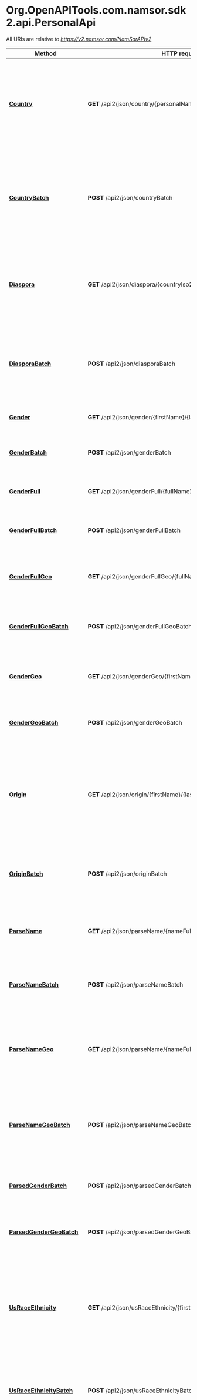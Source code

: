# Org.OpenAPITools.com.namsor.sdk2.api.PersonalApi

All URIs are relative to *https://v2.namsor.com/NamSorAPIv2*

Method | HTTP request | Description
------------- | ------------- | -------------
[**Country**](PersonalApi.md#country) | **GET** /api2/json/country/{personalNameFull} | [USES 10 UNITS PER NAME] Infer the likely country of residence of a personal full name, or one surname. Assumes names as they are in the country of residence OR the country of origin.
[**CountryBatch**](PersonalApi.md#countrybatch) | **POST** /api2/json/countryBatch | [USES 10 UNITS PER NAME] Infer the likely country of residence of up to 100 personal full names, or surnames. Assumes names as they are in the country of residence OR the country of origin.
[**Diaspora**](PersonalApi.md#diaspora) | **GET** /api2/json/diaspora/{countryIso2}/{firstName}/{lastName} | [USES 20 UNITS PER NAME] Infer the likely ethnicity/diaspora of a personal name, given a country of residence ISO2 code (ex. US, CA, AU, NZ etc.)
[**DiasporaBatch**](PersonalApi.md#diasporabatch) | **POST** /api2/json/diasporaBatch | [USES 20 UNITS PER NAME] Infer the likely ethnicity/diaspora of up to 100 personal names, given a country of residence ISO2 code (ex. US, CA, AU, NZ etc.)
[**Gender**](PersonalApi.md#gender) | **GET** /api2/json/gender/{firstName}/{lastName} | Infer the likely gender of a name.
[**GenderBatch**](PersonalApi.md#genderbatch) | **POST** /api2/json/genderBatch | Infer the likely gender of up to 100 names, detecting automatically the cultural context.
[**GenderFull**](PersonalApi.md#genderfull) | **GET** /api2/json/genderFull/{fullName} | Infer the likely gender of a full name, ex. John H. Smith
[**GenderFullBatch**](PersonalApi.md#genderfullbatch) | **POST** /api2/json/genderFullBatch | Infer the likely gender of up to 100 full names, detecting automatically the cultural context.
[**GenderFullGeo**](PersonalApi.md#genderfullgeo) | **GET** /api2/json/genderFullGeo/{fullName}/{countryIso2} | Infer the likely gender of a full name, given a local context (ISO2 country code).
[**GenderFullGeoBatch**](PersonalApi.md#genderfullgeobatch) | **POST** /api2/json/genderFullGeoBatch | Infer the likely gender of up to 100 full names, with a given cultural context (country ISO2 code).
[**GenderGeo**](PersonalApi.md#gendergeo) | **GET** /api2/json/genderGeo/{firstName}/{lastName}/{countryIso2} | Infer the likely gender of a name, given a local context (ISO2 country code).
[**GenderGeoBatch**](PersonalApi.md#gendergeobatch) | **POST** /api2/json/genderGeoBatch | Infer the likely gender of up to 100 names, each given a local context (ISO2 country code).
[**Origin**](PersonalApi.md#origin) | **GET** /api2/json/origin/{firstName}/{lastName} | [USES 10 UNITS PER NAME] Infer the likely country of origin of a personal name. Assumes names as they are in the country of origin. For US, CA, AU, NZ and other melting-pots : use &#39;diaspora&#39; instead.
[**OriginBatch**](PersonalApi.md#originbatch) | **POST** /api2/json/originBatch | [USES 10 UNITS PER NAME] Infer the likely country of origin of up to 100 names, detecting automatically the cultural context.
[**ParseName**](PersonalApi.md#parsename) | **GET** /api2/json/parseName/{nameFull} | Infer the likely first/last name structure of a name, ex. John Smith or SMITH, John or SMITH; John. 
[**ParseNameBatch**](PersonalApi.md#parsenamebatch) | **POST** /api2/json/parseNameBatch | Infer the likely first/last name structure of a name, ex. John Smith or SMITH, John or SMITH; John.
[**ParseNameGeo**](PersonalApi.md#parsenamegeo) | **GET** /api2/json/parseName/{nameFull}/{countryIso2} | Infer the likely first/last name structure of a name, ex. John Smith or SMITH, John or SMITH; John. For better accuracy, provide a geographic context.
[**ParseNameGeoBatch**](PersonalApi.md#parsenamegeobatch) | **POST** /api2/json/parseNameGeoBatch | Infer the likely first/last name structure of a name, ex. John Smith or SMITH, John or SMITH; John. Giving a local context improves precision. 
[**ParsedGenderBatch**](PersonalApi.md#parsedgenderbatch) | **POST** /api2/json/parsedGenderBatch | Infer the likely gender of up to 100 fully parsed names, detecting automatically the cultural context.
[**ParsedGenderGeoBatch**](PersonalApi.md#parsedgendergeobatch) | **POST** /api2/json/parsedGenderGeoBatch | Infer the likely gender of up to 100 fully parsed names, detecting automatically the cultural context.
[**UsRaceEthnicity**](PersonalApi.md#usraceethnicity) | **GET** /api2/json/usRaceEthnicity/{firstName}/{lastName} | [USES 10 UNITS PER NAME] Infer a US resident&#39;s likely race/ethnicity according to US Census taxonomy W_NL (white, non latino), HL (hispano latino),  A (asian, non latino), B_NL (black, non latino).
[**UsRaceEthnicityBatch**](PersonalApi.md#usraceethnicitybatch) | **POST** /api2/json/usRaceEthnicityBatch | [USES 10 UNITS PER NAME] Infer up-to 100 US resident&#39;s likely race/ethnicity according to US Census taxonomy.
[**UsRaceEthnicityZIP5**](PersonalApi.md#usraceethnicityzip5) | **GET** /api2/json/usRaceEthnicityZIP5/{firstName}/{lastName}/{zip5Code} | [USES 10 UNITS PER NAME] Infer a US resident&#39;s likely race/ethnicity according to US Census taxonomy, using (optional) ZIP5 code info. Output is W_NL (white, non latino), HL (hispano latino),  A (asian, non latino), B_NL (black, non latino).
[**UsZipRaceEthnicityBatch**](PersonalApi.md#uszipraceethnicitybatch) | **POST** /api2/json/usZipRaceEthnicityBatch | [USES 10 UNITS PER NAME] Infer up-to 100 US resident&#39;s likely race/ethnicity according to US Census taxonomy, with (optional) ZIP code.


<a name="country"></a>
# **Country**
> PersonalNameGeoOut Country (string personalNameFull)

[USES 10 UNITS PER NAME] Infer the likely country of residence of a personal full name, or one surname. Assumes names as they are in the country of residence OR the country of origin.

### Example
```csharp
using System;
using System.Diagnostics;
using Org.OpenAPITools.com.namsor.sdk2.api;
using Org.OpenAPITools.Client;
using Org.OpenAPITools.com.namsor.sdk2.model;

namespace Example
{
    public class CountryExample
    {
        public void main()
        {
            // Configure API key authorization: api_key
            Configuration.Default.AddApiKey("X-API-KEY", "YOUR_API_KEY");
            // Uncomment below to setup prefix (e.g. Bearer) for API key, if needed
            // Configuration.Default.AddApiKeyPrefix("X-API-KEY", "Bearer");

            var apiInstance = new PersonalApi();
            var personalNameFull = personalNameFull_example;  // string | 

            try
            {
                // [USES 10 UNITS PER NAME] Infer the likely country of residence of a personal full name, or one surname. Assumes names as they are in the country of residence OR the country of origin.
                PersonalNameGeoOut result = apiInstance.Country(personalNameFull);
                Debug.WriteLine(result);
            }
            catch (Exception e)
            {
                Debug.Print("Exception when calling PersonalApi.Country: " + e.Message );
            }
        }
    }
}
```

### Parameters

Name | Type | Description  | Notes
------------- | ------------- | ------------- | -------------
 **personalNameFull** | **string**|  | 

### Return type

[**PersonalNameGeoOut**](PersonalNameGeoOut.md)

### Authorization

[api_key](../README.md#api_key)

### HTTP request headers

 - **Content-Type**: Not defined
 - **Accept**: application/json

[[Back to top]](#) [[Back to API list]](../README.md#documentation-for-api-endpoints) [[Back to Model list]](../README.md#documentation-for-models) [[Back to README]](../README.md)

<a name="countrybatch"></a>
# **CountryBatch**
> BatchPersonalNameGeoOut CountryBatch (BatchPersonalNameIn batchPersonalNameIn = null)

[USES 10 UNITS PER NAME] Infer the likely country of residence of up to 100 personal full names, or surnames. Assumes names as they are in the country of residence OR the country of origin.

### Example
```csharp
using System;
using System.Diagnostics;
using Org.OpenAPITools.com.namsor.sdk2.api;
using Org.OpenAPITools.Client;
using Org.OpenAPITools.com.namsor.sdk2.model;

namespace Example
{
    public class CountryBatchExample
    {
        public void main()
        {
            // Configure API key authorization: api_key
            Configuration.Default.AddApiKey("X-API-KEY", "YOUR_API_KEY");
            // Uncomment below to setup prefix (e.g. Bearer) for API key, if needed
            // Configuration.Default.AddApiKeyPrefix("X-API-KEY", "Bearer");

            var apiInstance = new PersonalApi();
            var batchPersonalNameIn = new BatchPersonalNameIn(); // BatchPersonalNameIn | A list of personal names (optional) 

            try
            {
                // [USES 10 UNITS PER NAME] Infer the likely country of residence of up to 100 personal full names, or surnames. Assumes names as they are in the country of residence OR the country of origin.
                BatchPersonalNameGeoOut result = apiInstance.CountryBatch(batchPersonalNameIn);
                Debug.WriteLine(result);
            }
            catch (Exception e)
            {
                Debug.Print("Exception when calling PersonalApi.CountryBatch: " + e.Message );
            }
        }
    }
}
```

### Parameters

Name | Type | Description  | Notes
------------- | ------------- | ------------- | -------------
 **batchPersonalNameIn** | [**BatchPersonalNameIn**](BatchPersonalNameIn.md)| A list of personal names | [optional] 

### Return type

[**BatchPersonalNameGeoOut**](BatchPersonalNameGeoOut.md)

### Authorization

[api_key](../README.md#api_key)

### HTTP request headers

 - **Content-Type**: application/json
 - **Accept**: application/json

[[Back to top]](#) [[Back to API list]](../README.md#documentation-for-api-endpoints) [[Back to Model list]](../README.md#documentation-for-models) [[Back to README]](../README.md)

<a name="diaspora"></a>
# **Diaspora**
> FirstLastNameDiasporaedOut Diaspora (string countryIso2, string firstName, string lastName)

[USES 20 UNITS PER NAME] Infer the likely ethnicity/diaspora of a personal name, given a country of residence ISO2 code (ex. US, CA, AU, NZ etc.)

### Example
```csharp
using System;
using System.Diagnostics;
using Org.OpenAPITools.com.namsor.sdk2.api;
using Org.OpenAPITools.Client;
using Org.OpenAPITools.com.namsor.sdk2.model;

namespace Example
{
    public class DiasporaExample
    {
        public void main()
        {
            // Configure API key authorization: api_key
            Configuration.Default.AddApiKey("X-API-KEY", "YOUR_API_KEY");
            // Uncomment below to setup prefix (e.g. Bearer) for API key, if needed
            // Configuration.Default.AddApiKeyPrefix("X-API-KEY", "Bearer");

            var apiInstance = new PersonalApi();
            var countryIso2 = countryIso2_example;  // string | 
            var firstName = firstName_example;  // string | 
            var lastName = lastName_example;  // string | 

            try
            {
                // [USES 20 UNITS PER NAME] Infer the likely ethnicity/diaspora of a personal name, given a country of residence ISO2 code (ex. US, CA, AU, NZ etc.)
                FirstLastNameDiasporaedOut result = apiInstance.Diaspora(countryIso2, firstName, lastName);
                Debug.WriteLine(result);
            }
            catch (Exception e)
            {
                Debug.Print("Exception when calling PersonalApi.Diaspora: " + e.Message );
            }
        }
    }
}
```

### Parameters

Name | Type | Description  | Notes
------------- | ------------- | ------------- | -------------
 **countryIso2** | **string**|  | 
 **firstName** | **string**|  | 
 **lastName** | **string**|  | 

### Return type

[**FirstLastNameDiasporaedOut**](FirstLastNameDiasporaedOut.md)

### Authorization

[api_key](../README.md#api_key)

### HTTP request headers

 - **Content-Type**: Not defined
 - **Accept**: application/json

[[Back to top]](#) [[Back to API list]](../README.md#documentation-for-api-endpoints) [[Back to Model list]](../README.md#documentation-for-models) [[Back to README]](../README.md)

<a name="diasporabatch"></a>
# **DiasporaBatch**
> BatchFirstLastNameDiasporaedOut DiasporaBatch (BatchFirstLastNameGeoIn batchFirstLastNameGeoIn = null)

[USES 20 UNITS PER NAME] Infer the likely ethnicity/diaspora of up to 100 personal names, given a country of residence ISO2 code (ex. US, CA, AU, NZ etc.)

### Example
```csharp
using System;
using System.Diagnostics;
using Org.OpenAPITools.com.namsor.sdk2.api;
using Org.OpenAPITools.Client;
using Org.OpenAPITools.com.namsor.sdk2.model;

namespace Example
{
    public class DiasporaBatchExample
    {
        public void main()
        {
            // Configure API key authorization: api_key
            Configuration.Default.AddApiKey("X-API-KEY", "YOUR_API_KEY");
            // Uncomment below to setup prefix (e.g. Bearer) for API key, if needed
            // Configuration.Default.AddApiKeyPrefix("X-API-KEY", "Bearer");

            var apiInstance = new PersonalApi();
            var batchFirstLastNameGeoIn = new BatchFirstLastNameGeoIn(); // BatchFirstLastNameGeoIn | A list of personal names (optional) 

            try
            {
                // [USES 20 UNITS PER NAME] Infer the likely ethnicity/diaspora of up to 100 personal names, given a country of residence ISO2 code (ex. US, CA, AU, NZ etc.)
                BatchFirstLastNameDiasporaedOut result = apiInstance.DiasporaBatch(batchFirstLastNameGeoIn);
                Debug.WriteLine(result);
            }
            catch (Exception e)
            {
                Debug.Print("Exception when calling PersonalApi.DiasporaBatch: " + e.Message );
            }
        }
    }
}
```

### Parameters

Name | Type | Description  | Notes
------------- | ------------- | ------------- | -------------
 **batchFirstLastNameGeoIn** | [**BatchFirstLastNameGeoIn**](BatchFirstLastNameGeoIn.md)| A list of personal names | [optional] 

### Return type

[**BatchFirstLastNameDiasporaedOut**](BatchFirstLastNameDiasporaedOut.md)

### Authorization

[api_key](../README.md#api_key)

### HTTP request headers

 - **Content-Type**: application/json
 - **Accept**: application/json

[[Back to top]](#) [[Back to API list]](../README.md#documentation-for-api-endpoints) [[Back to Model list]](../README.md#documentation-for-models) [[Back to README]](../README.md)

<a name="gender"></a>
# **Gender**
> FirstLastNameGenderedOut Gender (string firstName, string lastName)

Infer the likely gender of a name.

### Example
```csharp
using System;
using System.Diagnostics;
using Org.OpenAPITools.com.namsor.sdk2.api;
using Org.OpenAPITools.Client;
using Org.OpenAPITools.com.namsor.sdk2.model;

namespace Example
{
    public class GenderExample
    {
        public void main()
        {
            // Configure API key authorization: api_key
            Configuration.Default.AddApiKey("X-API-KEY", "YOUR_API_KEY");
            // Uncomment below to setup prefix (e.g. Bearer) for API key, if needed
            // Configuration.Default.AddApiKeyPrefix("X-API-KEY", "Bearer");

            var apiInstance = new PersonalApi();
            var firstName = firstName_example;  // string | 
            var lastName = lastName_example;  // string | 

            try
            {
                // Infer the likely gender of a name.
                FirstLastNameGenderedOut result = apiInstance.Gender(firstName, lastName);
                Debug.WriteLine(result);
            }
            catch (Exception e)
            {
                Debug.Print("Exception when calling PersonalApi.Gender: " + e.Message );
            }
        }
    }
}
```

### Parameters

Name | Type | Description  | Notes
------------- | ------------- | ------------- | -------------
 **firstName** | **string**|  | 
 **lastName** | **string**|  | 

### Return type

[**FirstLastNameGenderedOut**](FirstLastNameGenderedOut.md)

### Authorization

[api_key](../README.md#api_key)

### HTTP request headers

 - **Content-Type**: Not defined
 - **Accept**: application/json

[[Back to top]](#) [[Back to API list]](../README.md#documentation-for-api-endpoints) [[Back to Model list]](../README.md#documentation-for-models) [[Back to README]](../README.md)

<a name="genderbatch"></a>
# **GenderBatch**
> BatchFirstLastNameGenderedOut GenderBatch (BatchFirstLastNameIn batchFirstLastNameIn = null)

Infer the likely gender of up to 100 names, detecting automatically the cultural context.

### Example
```csharp
using System;
using System.Diagnostics;
using Org.OpenAPITools.com.namsor.sdk2.api;
using Org.OpenAPITools.Client;
using Org.OpenAPITools.com.namsor.sdk2.model;

namespace Example
{
    public class GenderBatchExample
    {
        public void main()
        {
            // Configure API key authorization: api_key
            Configuration.Default.AddApiKey("X-API-KEY", "YOUR_API_KEY");
            // Uncomment below to setup prefix (e.g. Bearer) for API key, if needed
            // Configuration.Default.AddApiKeyPrefix("X-API-KEY", "Bearer");

            var apiInstance = new PersonalApi();
            var batchFirstLastNameIn = new BatchFirstLastNameIn(); // BatchFirstLastNameIn | A list of personal names (optional) 

            try
            {
                // Infer the likely gender of up to 100 names, detecting automatically the cultural context.
                BatchFirstLastNameGenderedOut result = apiInstance.GenderBatch(batchFirstLastNameIn);
                Debug.WriteLine(result);
            }
            catch (Exception e)
            {
                Debug.Print("Exception when calling PersonalApi.GenderBatch: " + e.Message );
            }
        }
    }
}
```

### Parameters

Name | Type | Description  | Notes
------------- | ------------- | ------------- | -------------
 **batchFirstLastNameIn** | [**BatchFirstLastNameIn**](BatchFirstLastNameIn.md)| A list of personal names | [optional] 

### Return type

[**BatchFirstLastNameGenderedOut**](BatchFirstLastNameGenderedOut.md)

### Authorization

[api_key](../README.md#api_key)

### HTTP request headers

 - **Content-Type**: application/json
 - **Accept**: application/json

[[Back to top]](#) [[Back to API list]](../README.md#documentation-for-api-endpoints) [[Back to Model list]](../README.md#documentation-for-models) [[Back to README]](../README.md)

<a name="genderfull"></a>
# **GenderFull**
> PersonalNameGenderedOut GenderFull (string fullName)

Infer the likely gender of a full name, ex. John H. Smith

### Example
```csharp
using System;
using System.Diagnostics;
using Org.OpenAPITools.com.namsor.sdk2.api;
using Org.OpenAPITools.Client;
using Org.OpenAPITools.com.namsor.sdk2.model;

namespace Example
{
    public class GenderFullExample
    {
        public void main()
        {
            // Configure API key authorization: api_key
            Configuration.Default.AddApiKey("X-API-KEY", "YOUR_API_KEY");
            // Uncomment below to setup prefix (e.g. Bearer) for API key, if needed
            // Configuration.Default.AddApiKeyPrefix("X-API-KEY", "Bearer");

            var apiInstance = new PersonalApi();
            var fullName = fullName_example;  // string | 

            try
            {
                // Infer the likely gender of a full name, ex. John H. Smith
                PersonalNameGenderedOut result = apiInstance.GenderFull(fullName);
                Debug.WriteLine(result);
            }
            catch (Exception e)
            {
                Debug.Print("Exception when calling PersonalApi.GenderFull: " + e.Message );
            }
        }
    }
}
```

### Parameters

Name | Type | Description  | Notes
------------- | ------------- | ------------- | -------------
 **fullName** | **string**|  | 

### Return type

[**PersonalNameGenderedOut**](PersonalNameGenderedOut.md)

### Authorization

[api_key](../README.md#api_key)

### HTTP request headers

 - **Content-Type**: Not defined
 - **Accept**: application/json

[[Back to top]](#) [[Back to API list]](../README.md#documentation-for-api-endpoints) [[Back to Model list]](../README.md#documentation-for-models) [[Back to README]](../README.md)

<a name="genderfullbatch"></a>
# **GenderFullBatch**
> BatchPersonalNameGenderedOut GenderFullBatch (BatchPersonalNameIn batchPersonalNameIn = null)

Infer the likely gender of up to 100 full names, detecting automatically the cultural context.

### Example
```csharp
using System;
using System.Diagnostics;
using Org.OpenAPITools.com.namsor.sdk2.api;
using Org.OpenAPITools.Client;
using Org.OpenAPITools.com.namsor.sdk2.model;

namespace Example
{
    public class GenderFullBatchExample
    {
        public void main()
        {
            // Configure API key authorization: api_key
            Configuration.Default.AddApiKey("X-API-KEY", "YOUR_API_KEY");
            // Uncomment below to setup prefix (e.g. Bearer) for API key, if needed
            // Configuration.Default.AddApiKeyPrefix("X-API-KEY", "Bearer");

            var apiInstance = new PersonalApi();
            var batchPersonalNameIn = new BatchPersonalNameIn(); // BatchPersonalNameIn | A list of personal names (optional) 

            try
            {
                // Infer the likely gender of up to 100 full names, detecting automatically the cultural context.
                BatchPersonalNameGenderedOut result = apiInstance.GenderFullBatch(batchPersonalNameIn);
                Debug.WriteLine(result);
            }
            catch (Exception e)
            {
                Debug.Print("Exception when calling PersonalApi.GenderFullBatch: " + e.Message );
            }
        }
    }
}
```

### Parameters

Name | Type | Description  | Notes
------------- | ------------- | ------------- | -------------
 **batchPersonalNameIn** | [**BatchPersonalNameIn**](BatchPersonalNameIn.md)| A list of personal names | [optional] 

### Return type

[**BatchPersonalNameGenderedOut**](BatchPersonalNameGenderedOut.md)

### Authorization

[api_key](../README.md#api_key)

### HTTP request headers

 - **Content-Type**: application/json
 - **Accept**: application/json

[[Back to top]](#) [[Back to API list]](../README.md#documentation-for-api-endpoints) [[Back to Model list]](../README.md#documentation-for-models) [[Back to README]](../README.md)

<a name="genderfullgeo"></a>
# **GenderFullGeo**
> PersonalNameGenderedOut GenderFullGeo (string fullName, string countryIso2)

Infer the likely gender of a full name, given a local context (ISO2 country code).

### Example
```csharp
using System;
using System.Diagnostics;
using Org.OpenAPITools.com.namsor.sdk2.api;
using Org.OpenAPITools.Client;
using Org.OpenAPITools.com.namsor.sdk2.model;

namespace Example
{
    public class GenderFullGeoExample
    {
        public void main()
        {
            // Configure API key authorization: api_key
            Configuration.Default.AddApiKey("X-API-KEY", "YOUR_API_KEY");
            // Uncomment below to setup prefix (e.g. Bearer) for API key, if needed
            // Configuration.Default.AddApiKeyPrefix("X-API-KEY", "Bearer");

            var apiInstance = new PersonalApi();
            var fullName = fullName_example;  // string | 
            var countryIso2 = countryIso2_example;  // string | 

            try
            {
                // Infer the likely gender of a full name, given a local context (ISO2 country code).
                PersonalNameGenderedOut result = apiInstance.GenderFullGeo(fullName, countryIso2);
                Debug.WriteLine(result);
            }
            catch (Exception e)
            {
                Debug.Print("Exception when calling PersonalApi.GenderFullGeo: " + e.Message );
            }
        }
    }
}
```

### Parameters

Name | Type | Description  | Notes
------------- | ------------- | ------------- | -------------
 **fullName** | **string**|  | 
 **countryIso2** | **string**|  | 

### Return type

[**PersonalNameGenderedOut**](PersonalNameGenderedOut.md)

### Authorization

[api_key](../README.md#api_key)

### HTTP request headers

 - **Content-Type**: Not defined
 - **Accept**: application/json

[[Back to top]](#) [[Back to API list]](../README.md#documentation-for-api-endpoints) [[Back to Model list]](../README.md#documentation-for-models) [[Back to README]](../README.md)

<a name="genderfullgeobatch"></a>
# **GenderFullGeoBatch**
> BatchPersonalNameGenderedOut GenderFullGeoBatch (BatchPersonalNameGeoIn batchPersonalNameGeoIn = null)

Infer the likely gender of up to 100 full names, with a given cultural context (country ISO2 code).

### Example
```csharp
using System;
using System.Diagnostics;
using Org.OpenAPITools.com.namsor.sdk2.api;
using Org.OpenAPITools.Client;
using Org.OpenAPITools.com.namsor.sdk2.model;

namespace Example
{
    public class GenderFullGeoBatchExample
    {
        public void main()
        {
            // Configure API key authorization: api_key
            Configuration.Default.AddApiKey("X-API-KEY", "YOUR_API_KEY");
            // Uncomment below to setup prefix (e.g. Bearer) for API key, if needed
            // Configuration.Default.AddApiKeyPrefix("X-API-KEY", "Bearer");

            var apiInstance = new PersonalApi();
            var batchPersonalNameGeoIn = new BatchPersonalNameGeoIn(); // BatchPersonalNameGeoIn | A list of personal names, with a country ISO2 code (optional) 

            try
            {
                // Infer the likely gender of up to 100 full names, with a given cultural context (country ISO2 code).
                BatchPersonalNameGenderedOut result = apiInstance.GenderFullGeoBatch(batchPersonalNameGeoIn);
                Debug.WriteLine(result);
            }
            catch (Exception e)
            {
                Debug.Print("Exception when calling PersonalApi.GenderFullGeoBatch: " + e.Message );
            }
        }
    }
}
```

### Parameters

Name | Type | Description  | Notes
------------- | ------------- | ------------- | -------------
 **batchPersonalNameGeoIn** | [**BatchPersonalNameGeoIn**](BatchPersonalNameGeoIn.md)| A list of personal names, with a country ISO2 code | [optional] 

### Return type

[**BatchPersonalNameGenderedOut**](BatchPersonalNameGenderedOut.md)

### Authorization

[api_key](../README.md#api_key)

### HTTP request headers

 - **Content-Type**: application/json
 - **Accept**: application/json

[[Back to top]](#) [[Back to API list]](../README.md#documentation-for-api-endpoints) [[Back to Model list]](../README.md#documentation-for-models) [[Back to README]](../README.md)

<a name="gendergeo"></a>
# **GenderGeo**
> FirstLastNameGenderedOut GenderGeo (string firstName, string lastName, string countryIso2)

Infer the likely gender of a name, given a local context (ISO2 country code).

### Example
```csharp
using System;
using System.Diagnostics;
using Org.OpenAPITools.com.namsor.sdk2.api;
using Org.OpenAPITools.Client;
using Org.OpenAPITools.com.namsor.sdk2.model;

namespace Example
{
    public class GenderGeoExample
    {
        public void main()
        {
            // Configure API key authorization: api_key
            Configuration.Default.AddApiKey("X-API-KEY", "YOUR_API_KEY");
            // Uncomment below to setup prefix (e.g. Bearer) for API key, if needed
            // Configuration.Default.AddApiKeyPrefix("X-API-KEY", "Bearer");

            var apiInstance = new PersonalApi();
            var firstName = firstName_example;  // string | 
            var lastName = lastName_example;  // string | 
            var countryIso2 = countryIso2_example;  // string | 

            try
            {
                // Infer the likely gender of a name, given a local context (ISO2 country code).
                FirstLastNameGenderedOut result = apiInstance.GenderGeo(firstName, lastName, countryIso2);
                Debug.WriteLine(result);
            }
            catch (Exception e)
            {
                Debug.Print("Exception when calling PersonalApi.GenderGeo: " + e.Message );
            }
        }
    }
}
```

### Parameters

Name | Type | Description  | Notes
------------- | ------------- | ------------- | -------------
 **firstName** | **string**|  | 
 **lastName** | **string**|  | 
 **countryIso2** | **string**|  | 

### Return type

[**FirstLastNameGenderedOut**](FirstLastNameGenderedOut.md)

### Authorization

[api_key](../README.md#api_key)

### HTTP request headers

 - **Content-Type**: Not defined
 - **Accept**: application/json

[[Back to top]](#) [[Back to API list]](../README.md#documentation-for-api-endpoints) [[Back to Model list]](../README.md#documentation-for-models) [[Back to README]](../README.md)

<a name="gendergeobatch"></a>
# **GenderGeoBatch**
> BatchFirstLastNameGenderedOut GenderGeoBatch (BatchFirstLastNameGeoIn batchFirstLastNameGeoIn = null)

Infer the likely gender of up to 100 names, each given a local context (ISO2 country code).

### Example
```csharp
using System;
using System.Diagnostics;
using Org.OpenAPITools.com.namsor.sdk2.api;
using Org.OpenAPITools.Client;
using Org.OpenAPITools.com.namsor.sdk2.model;

namespace Example
{
    public class GenderGeoBatchExample
    {
        public void main()
        {
            // Configure API key authorization: api_key
            Configuration.Default.AddApiKey("X-API-KEY", "YOUR_API_KEY");
            // Uncomment below to setup prefix (e.g. Bearer) for API key, if needed
            // Configuration.Default.AddApiKeyPrefix("X-API-KEY", "Bearer");

            var apiInstance = new PersonalApi();
            var batchFirstLastNameGeoIn = new BatchFirstLastNameGeoIn(); // BatchFirstLastNameGeoIn | A list of names, with country code. (optional) 

            try
            {
                // Infer the likely gender of up to 100 names, each given a local context (ISO2 country code).
                BatchFirstLastNameGenderedOut result = apiInstance.GenderGeoBatch(batchFirstLastNameGeoIn);
                Debug.WriteLine(result);
            }
            catch (Exception e)
            {
                Debug.Print("Exception when calling PersonalApi.GenderGeoBatch: " + e.Message );
            }
        }
    }
}
```

### Parameters

Name | Type | Description  | Notes
------------- | ------------- | ------------- | -------------
 **batchFirstLastNameGeoIn** | [**BatchFirstLastNameGeoIn**](BatchFirstLastNameGeoIn.md)| A list of names, with country code. | [optional] 

### Return type

[**BatchFirstLastNameGenderedOut**](BatchFirstLastNameGenderedOut.md)

### Authorization

[api_key](../README.md#api_key)

### HTTP request headers

 - **Content-Type**: application/json
 - **Accept**: application/json

[[Back to top]](#) [[Back to API list]](../README.md#documentation-for-api-endpoints) [[Back to Model list]](../README.md#documentation-for-models) [[Back to README]](../README.md)

<a name="origin"></a>
# **Origin**
> FirstLastNameOriginedOut Origin (string firstName, string lastName)

[USES 10 UNITS PER NAME] Infer the likely country of origin of a personal name. Assumes names as they are in the country of origin. For US, CA, AU, NZ and other melting-pots : use 'diaspora' instead.

### Example
```csharp
using System;
using System.Diagnostics;
using Org.OpenAPITools.com.namsor.sdk2.api;
using Org.OpenAPITools.Client;
using Org.OpenAPITools.com.namsor.sdk2.model;

namespace Example
{
    public class OriginExample
    {
        public void main()
        {
            // Configure API key authorization: api_key
            Configuration.Default.AddApiKey("X-API-KEY", "YOUR_API_KEY");
            // Uncomment below to setup prefix (e.g. Bearer) for API key, if needed
            // Configuration.Default.AddApiKeyPrefix("X-API-KEY", "Bearer");

            var apiInstance = new PersonalApi();
            var firstName = firstName_example;  // string | 
            var lastName = lastName_example;  // string | 

            try
            {
                // [USES 10 UNITS PER NAME] Infer the likely country of origin of a personal name. Assumes names as they are in the country of origin. For US, CA, AU, NZ and other melting-pots : use 'diaspora' instead.
                FirstLastNameOriginedOut result = apiInstance.Origin(firstName, lastName);
                Debug.WriteLine(result);
            }
            catch (Exception e)
            {
                Debug.Print("Exception when calling PersonalApi.Origin: " + e.Message );
            }
        }
    }
}
```

### Parameters

Name | Type | Description  | Notes
------------- | ------------- | ------------- | -------------
 **firstName** | **string**|  | 
 **lastName** | **string**|  | 

### Return type

[**FirstLastNameOriginedOut**](FirstLastNameOriginedOut.md)

### Authorization

[api_key](../README.md#api_key)

### HTTP request headers

 - **Content-Type**: Not defined
 - **Accept**: application/json

[[Back to top]](#) [[Back to API list]](../README.md#documentation-for-api-endpoints) [[Back to Model list]](../README.md#documentation-for-models) [[Back to README]](../README.md)

<a name="originbatch"></a>
# **OriginBatch**
> BatchFirstLastNameOriginedOut OriginBatch (BatchFirstLastNameIn batchFirstLastNameIn = null)

[USES 10 UNITS PER NAME] Infer the likely country of origin of up to 100 names, detecting automatically the cultural context.

### Example
```csharp
using System;
using System.Diagnostics;
using Org.OpenAPITools.com.namsor.sdk2.api;
using Org.OpenAPITools.Client;
using Org.OpenAPITools.com.namsor.sdk2.model;

namespace Example
{
    public class OriginBatchExample
    {
        public void main()
        {
            // Configure API key authorization: api_key
            Configuration.Default.AddApiKey("X-API-KEY", "YOUR_API_KEY");
            // Uncomment below to setup prefix (e.g. Bearer) for API key, if needed
            // Configuration.Default.AddApiKeyPrefix("X-API-KEY", "Bearer");

            var apiInstance = new PersonalApi();
            var batchFirstLastNameIn = new BatchFirstLastNameIn(); // BatchFirstLastNameIn | A list of personal names (optional) 

            try
            {
                // [USES 10 UNITS PER NAME] Infer the likely country of origin of up to 100 names, detecting automatically the cultural context.
                BatchFirstLastNameOriginedOut result = apiInstance.OriginBatch(batchFirstLastNameIn);
                Debug.WriteLine(result);
            }
            catch (Exception e)
            {
                Debug.Print("Exception when calling PersonalApi.OriginBatch: " + e.Message );
            }
        }
    }
}
```

### Parameters

Name | Type | Description  | Notes
------------- | ------------- | ------------- | -------------
 **batchFirstLastNameIn** | [**BatchFirstLastNameIn**](BatchFirstLastNameIn.md)| A list of personal names | [optional] 

### Return type

[**BatchFirstLastNameOriginedOut**](BatchFirstLastNameOriginedOut.md)

### Authorization

[api_key](../README.md#api_key)

### HTTP request headers

 - **Content-Type**: application/json
 - **Accept**: application/json

[[Back to top]](#) [[Back to API list]](../README.md#documentation-for-api-endpoints) [[Back to Model list]](../README.md#documentation-for-models) [[Back to README]](../README.md)

<a name="parsename"></a>
# **ParseName**
> PersonalNameParsedOut ParseName (string nameFull)

Infer the likely first/last name structure of a name, ex. John Smith or SMITH, John or SMITH; John. 

### Example
```csharp
using System;
using System.Diagnostics;
using Org.OpenAPITools.com.namsor.sdk2.api;
using Org.OpenAPITools.Client;
using Org.OpenAPITools.com.namsor.sdk2.model;

namespace Example
{
    public class ParseNameExample
    {
        public void main()
        {
            // Configure API key authorization: api_key
            Configuration.Default.AddApiKey("X-API-KEY", "YOUR_API_KEY");
            // Uncomment below to setup prefix (e.g. Bearer) for API key, if needed
            // Configuration.Default.AddApiKeyPrefix("X-API-KEY", "Bearer");

            var apiInstance = new PersonalApi();
            var nameFull = nameFull_example;  // string | 

            try
            {
                // Infer the likely first/last name structure of a name, ex. John Smith or SMITH, John or SMITH; John. 
                PersonalNameParsedOut result = apiInstance.ParseName(nameFull);
                Debug.WriteLine(result);
            }
            catch (Exception e)
            {
                Debug.Print("Exception when calling PersonalApi.ParseName: " + e.Message );
            }
        }
    }
}
```

### Parameters

Name | Type | Description  | Notes
------------- | ------------- | ------------- | -------------
 **nameFull** | **string**|  | 

### Return type

[**PersonalNameParsedOut**](PersonalNameParsedOut.md)

### Authorization

[api_key](../README.md#api_key)

### HTTP request headers

 - **Content-Type**: Not defined
 - **Accept**: application/json

[[Back to top]](#) [[Back to API list]](../README.md#documentation-for-api-endpoints) [[Back to Model list]](../README.md#documentation-for-models) [[Back to README]](../README.md)

<a name="parsenamebatch"></a>
# **ParseNameBatch**
> BatchPersonalNameParsedOut ParseNameBatch (BatchPersonalNameIn batchPersonalNameIn = null)

Infer the likely first/last name structure of a name, ex. John Smith or SMITH, John or SMITH; John.

### Example
```csharp
using System;
using System.Diagnostics;
using Org.OpenAPITools.com.namsor.sdk2.api;
using Org.OpenAPITools.Client;
using Org.OpenAPITools.com.namsor.sdk2.model;

namespace Example
{
    public class ParseNameBatchExample
    {
        public void main()
        {
            // Configure API key authorization: api_key
            Configuration.Default.AddApiKey("X-API-KEY", "YOUR_API_KEY");
            // Uncomment below to setup prefix (e.g. Bearer) for API key, if needed
            // Configuration.Default.AddApiKeyPrefix("X-API-KEY", "Bearer");

            var apiInstance = new PersonalApi();
            var batchPersonalNameIn = new BatchPersonalNameIn(); // BatchPersonalNameIn | A list of personal names (optional) 

            try
            {
                // Infer the likely first/last name structure of a name, ex. John Smith or SMITH, John or SMITH; John.
                BatchPersonalNameParsedOut result = apiInstance.ParseNameBatch(batchPersonalNameIn);
                Debug.WriteLine(result);
            }
            catch (Exception e)
            {
                Debug.Print("Exception when calling PersonalApi.ParseNameBatch: " + e.Message );
            }
        }
    }
}
```

### Parameters

Name | Type | Description  | Notes
------------- | ------------- | ------------- | -------------
 **batchPersonalNameIn** | [**BatchPersonalNameIn**](BatchPersonalNameIn.md)| A list of personal names | [optional] 

### Return type

[**BatchPersonalNameParsedOut**](BatchPersonalNameParsedOut.md)

### Authorization

[api_key](../README.md#api_key)

### HTTP request headers

 - **Content-Type**: application/json
 - **Accept**: application/json

[[Back to top]](#) [[Back to API list]](../README.md#documentation-for-api-endpoints) [[Back to Model list]](../README.md#documentation-for-models) [[Back to README]](../README.md)

<a name="parsenamegeo"></a>
# **ParseNameGeo**
> PersonalNameParsedOut ParseNameGeo (string nameFull, string countryIso2)

Infer the likely first/last name structure of a name, ex. John Smith or SMITH, John or SMITH; John. For better accuracy, provide a geographic context.

### Example
```csharp
using System;
using System.Diagnostics;
using Org.OpenAPITools.com.namsor.sdk2.api;
using Org.OpenAPITools.Client;
using Org.OpenAPITools.com.namsor.sdk2.model;

namespace Example
{
    public class ParseNameGeoExample
    {
        public void main()
        {
            // Configure API key authorization: api_key
            Configuration.Default.AddApiKey("X-API-KEY", "YOUR_API_KEY");
            // Uncomment below to setup prefix (e.g. Bearer) for API key, if needed
            // Configuration.Default.AddApiKeyPrefix("X-API-KEY", "Bearer");

            var apiInstance = new PersonalApi();
            var nameFull = nameFull_example;  // string | 
            var countryIso2 = countryIso2_example;  // string | 

            try
            {
                // Infer the likely first/last name structure of a name, ex. John Smith or SMITH, John or SMITH; John. For better accuracy, provide a geographic context.
                PersonalNameParsedOut result = apiInstance.ParseNameGeo(nameFull, countryIso2);
                Debug.WriteLine(result);
            }
            catch (Exception e)
            {
                Debug.Print("Exception when calling PersonalApi.ParseNameGeo: " + e.Message );
            }
        }
    }
}
```

### Parameters

Name | Type | Description  | Notes
------------- | ------------- | ------------- | -------------
 **nameFull** | **string**|  | 
 **countryIso2** | **string**|  | 

### Return type

[**PersonalNameParsedOut**](PersonalNameParsedOut.md)

### Authorization

[api_key](../README.md#api_key)

### HTTP request headers

 - **Content-Type**: Not defined
 - **Accept**: application/json

[[Back to top]](#) [[Back to API list]](../README.md#documentation-for-api-endpoints) [[Back to Model list]](../README.md#documentation-for-models) [[Back to README]](../README.md)

<a name="parsenamegeobatch"></a>
# **ParseNameGeoBatch**
> BatchPersonalNameParsedOut ParseNameGeoBatch (BatchPersonalNameGeoIn batchPersonalNameGeoIn = null)

Infer the likely first/last name structure of a name, ex. John Smith or SMITH, John or SMITH; John. Giving a local context improves precision. 

### Example
```csharp
using System;
using System.Diagnostics;
using Org.OpenAPITools.com.namsor.sdk2.api;
using Org.OpenAPITools.Client;
using Org.OpenAPITools.com.namsor.sdk2.model;

namespace Example
{
    public class ParseNameGeoBatchExample
    {
        public void main()
        {
            // Configure API key authorization: api_key
            Configuration.Default.AddApiKey("X-API-KEY", "YOUR_API_KEY");
            // Uncomment below to setup prefix (e.g. Bearer) for API key, if needed
            // Configuration.Default.AddApiKeyPrefix("X-API-KEY", "Bearer");

            var apiInstance = new PersonalApi();
            var batchPersonalNameGeoIn = new BatchPersonalNameGeoIn(); // BatchPersonalNameGeoIn | A list of personal names (optional) 

            try
            {
                // Infer the likely first/last name structure of a name, ex. John Smith or SMITH, John or SMITH; John. Giving a local context improves precision. 
                BatchPersonalNameParsedOut result = apiInstance.ParseNameGeoBatch(batchPersonalNameGeoIn);
                Debug.WriteLine(result);
            }
            catch (Exception e)
            {
                Debug.Print("Exception when calling PersonalApi.ParseNameGeoBatch: " + e.Message );
            }
        }
    }
}
```

### Parameters

Name | Type | Description  | Notes
------------- | ------------- | ------------- | -------------
 **batchPersonalNameGeoIn** | [**BatchPersonalNameGeoIn**](BatchPersonalNameGeoIn.md)| A list of personal names | [optional] 

### Return type

[**BatchPersonalNameParsedOut**](BatchPersonalNameParsedOut.md)

### Authorization

[api_key](../README.md#api_key)

### HTTP request headers

 - **Content-Type**: application/json
 - **Accept**: application/json

[[Back to top]](#) [[Back to API list]](../README.md#documentation-for-api-endpoints) [[Back to Model list]](../README.md#documentation-for-models) [[Back to README]](../README.md)

<a name="parsedgenderbatch"></a>
# **ParsedGenderBatch**
> BatchFirstLastNameGenderedOut ParsedGenderBatch (BatchParsedFullNameIn batchParsedFullNameIn = null)

Infer the likely gender of up to 100 fully parsed names, detecting automatically the cultural context.

### Example
```csharp
using System;
using System.Diagnostics;
using Org.OpenAPITools.com.namsor.sdk2.api;
using Org.OpenAPITools.Client;
using Org.OpenAPITools.com.namsor.sdk2.model;

namespace Example
{
    public class ParsedGenderBatchExample
    {
        public void main()
        {
            // Configure API key authorization: api_key
            Configuration.Default.AddApiKey("X-API-KEY", "YOUR_API_KEY");
            // Uncomment below to setup prefix (e.g. Bearer) for API key, if needed
            // Configuration.Default.AddApiKeyPrefix("X-API-KEY", "Bearer");

            var apiInstance = new PersonalApi();
            var batchParsedFullNameIn = new BatchParsedFullNameIn(); // BatchParsedFullNameIn | A list of personal names (optional) 

            try
            {
                // Infer the likely gender of up to 100 fully parsed names, detecting automatically the cultural context.
                BatchFirstLastNameGenderedOut result = apiInstance.ParsedGenderBatch(batchParsedFullNameIn);
                Debug.WriteLine(result);
            }
            catch (Exception e)
            {
                Debug.Print("Exception when calling PersonalApi.ParsedGenderBatch: " + e.Message );
            }
        }
    }
}
```

### Parameters

Name | Type | Description  | Notes
------------- | ------------- | ------------- | -------------
 **batchParsedFullNameIn** | [**BatchParsedFullNameIn**](BatchParsedFullNameIn.md)| A list of personal names | [optional] 

### Return type

[**BatchFirstLastNameGenderedOut**](BatchFirstLastNameGenderedOut.md)

### Authorization

[api_key](../README.md#api_key)

### HTTP request headers

 - **Content-Type**: application/json
 - **Accept**: application/json

[[Back to top]](#) [[Back to API list]](../README.md#documentation-for-api-endpoints) [[Back to Model list]](../README.md#documentation-for-models) [[Back to README]](../README.md)

<a name="parsedgendergeobatch"></a>
# **ParsedGenderGeoBatch**
> BatchFirstLastNameGenderedOut ParsedGenderGeoBatch (BatchParsedFullNameGeoIn batchParsedFullNameGeoIn = null)

Infer the likely gender of up to 100 fully parsed names, detecting automatically the cultural context.

### Example
```csharp
using System;
using System.Diagnostics;
using Org.OpenAPITools.com.namsor.sdk2.api;
using Org.OpenAPITools.Client;
using Org.OpenAPITools.com.namsor.sdk2.model;

namespace Example
{
    public class ParsedGenderGeoBatchExample
    {
        public void main()
        {
            // Configure API key authorization: api_key
            Configuration.Default.AddApiKey("X-API-KEY", "YOUR_API_KEY");
            // Uncomment below to setup prefix (e.g. Bearer) for API key, if needed
            // Configuration.Default.AddApiKeyPrefix("X-API-KEY", "Bearer");

            var apiInstance = new PersonalApi();
            var batchParsedFullNameGeoIn = new BatchParsedFullNameGeoIn(); // BatchParsedFullNameGeoIn | A list of personal names (optional) 

            try
            {
                // Infer the likely gender of up to 100 fully parsed names, detecting automatically the cultural context.
                BatchFirstLastNameGenderedOut result = apiInstance.ParsedGenderGeoBatch(batchParsedFullNameGeoIn);
                Debug.WriteLine(result);
            }
            catch (Exception e)
            {
                Debug.Print("Exception when calling PersonalApi.ParsedGenderGeoBatch: " + e.Message );
            }
        }
    }
}
```

### Parameters

Name | Type | Description  | Notes
------------- | ------------- | ------------- | -------------
 **batchParsedFullNameGeoIn** | [**BatchParsedFullNameGeoIn**](BatchParsedFullNameGeoIn.md)| A list of personal names | [optional] 

### Return type

[**BatchFirstLastNameGenderedOut**](BatchFirstLastNameGenderedOut.md)

### Authorization

[api_key](../README.md#api_key)

### HTTP request headers

 - **Content-Type**: application/json
 - **Accept**: application/json

[[Back to top]](#) [[Back to API list]](../README.md#documentation-for-api-endpoints) [[Back to Model list]](../README.md#documentation-for-models) [[Back to README]](../README.md)

<a name="usraceethnicity"></a>
# **UsRaceEthnicity**
> FirstLastNameUSRaceEthnicityOut UsRaceEthnicity (string firstName, string lastName)

[USES 10 UNITS PER NAME] Infer a US resident's likely race/ethnicity according to US Census taxonomy W_NL (white, non latino), HL (hispano latino),  A (asian, non latino), B_NL (black, non latino).

### Example
```csharp
using System;
using System.Diagnostics;
using Org.OpenAPITools.com.namsor.sdk2.api;
using Org.OpenAPITools.Client;
using Org.OpenAPITools.com.namsor.sdk2.model;

namespace Example
{
    public class UsRaceEthnicityExample
    {
        public void main()
        {
            // Configure API key authorization: api_key
            Configuration.Default.AddApiKey("X-API-KEY", "YOUR_API_KEY");
            // Uncomment below to setup prefix (e.g. Bearer) for API key, if needed
            // Configuration.Default.AddApiKeyPrefix("X-API-KEY", "Bearer");

            var apiInstance = new PersonalApi();
            var firstName = firstName_example;  // string | 
            var lastName = lastName_example;  // string | 

            try
            {
                // [USES 10 UNITS PER NAME] Infer a US resident's likely race/ethnicity according to US Census taxonomy W_NL (white, non latino), HL (hispano latino),  A (asian, non latino), B_NL (black, non latino).
                FirstLastNameUSRaceEthnicityOut result = apiInstance.UsRaceEthnicity(firstName, lastName);
                Debug.WriteLine(result);
            }
            catch (Exception e)
            {
                Debug.Print("Exception when calling PersonalApi.UsRaceEthnicity: " + e.Message );
            }
        }
    }
}
```

### Parameters

Name | Type | Description  | Notes
------------- | ------------- | ------------- | -------------
 **firstName** | **string**|  | 
 **lastName** | **string**|  | 

### Return type

[**FirstLastNameUSRaceEthnicityOut**](FirstLastNameUSRaceEthnicityOut.md)

### Authorization

[api_key](../README.md#api_key)

### HTTP request headers

 - **Content-Type**: Not defined
 - **Accept**: application/json

[[Back to top]](#) [[Back to API list]](../README.md#documentation-for-api-endpoints) [[Back to Model list]](../README.md#documentation-for-models) [[Back to README]](../README.md)

<a name="usraceethnicitybatch"></a>
# **UsRaceEthnicityBatch**
> BatchFirstLastNameUSRaceEthnicityOut UsRaceEthnicityBatch (BatchFirstLastNameGeoIn batchFirstLastNameGeoIn = null)

[USES 10 UNITS PER NAME] Infer up-to 100 US resident's likely race/ethnicity according to US Census taxonomy.

### Example
```csharp
using System;
using System.Diagnostics;
using Org.OpenAPITools.com.namsor.sdk2.api;
using Org.OpenAPITools.Client;
using Org.OpenAPITools.com.namsor.sdk2.model;

namespace Example
{
    public class UsRaceEthnicityBatchExample
    {
        public void main()
        {
            // Configure API key authorization: api_key
            Configuration.Default.AddApiKey("X-API-KEY", "YOUR_API_KEY");
            // Uncomment below to setup prefix (e.g. Bearer) for API key, if needed
            // Configuration.Default.AddApiKeyPrefix("X-API-KEY", "Bearer");

            var apiInstance = new PersonalApi();
            var batchFirstLastNameGeoIn = new BatchFirstLastNameGeoIn(); // BatchFirstLastNameGeoIn | A list of personal names (optional) 

            try
            {
                // [USES 10 UNITS PER NAME] Infer up-to 100 US resident's likely race/ethnicity according to US Census taxonomy.
                BatchFirstLastNameUSRaceEthnicityOut result = apiInstance.UsRaceEthnicityBatch(batchFirstLastNameGeoIn);
                Debug.WriteLine(result);
            }
            catch (Exception e)
            {
                Debug.Print("Exception when calling PersonalApi.UsRaceEthnicityBatch: " + e.Message );
            }
        }
    }
}
```

### Parameters

Name | Type | Description  | Notes
------------- | ------------- | ------------- | -------------
 **batchFirstLastNameGeoIn** | [**BatchFirstLastNameGeoIn**](BatchFirstLastNameGeoIn.md)| A list of personal names | [optional] 

### Return type

[**BatchFirstLastNameUSRaceEthnicityOut**](BatchFirstLastNameUSRaceEthnicityOut.md)

### Authorization

[api_key](../README.md#api_key)

### HTTP request headers

 - **Content-Type**: application/json
 - **Accept**: application/json

[[Back to top]](#) [[Back to API list]](../README.md#documentation-for-api-endpoints) [[Back to Model list]](../README.md#documentation-for-models) [[Back to README]](../README.md)

<a name="usraceethnicityzip5"></a>
# **UsRaceEthnicityZIP5**
> FirstLastNameUSRaceEthnicityOut UsRaceEthnicityZIP5 (string firstName, string lastName, string zip5Code)

[USES 10 UNITS PER NAME] Infer a US resident's likely race/ethnicity according to US Census taxonomy, using (optional) ZIP5 code info. Output is W_NL (white, non latino), HL (hispano latino),  A (asian, non latino), B_NL (black, non latino).

### Example
```csharp
using System;
using System.Diagnostics;
using Org.OpenAPITools.com.namsor.sdk2.api;
using Org.OpenAPITools.Client;
using Org.OpenAPITools.com.namsor.sdk2.model;

namespace Example
{
    public class UsRaceEthnicityZIP5Example
    {
        public void main()
        {
            // Configure API key authorization: api_key
            Configuration.Default.AddApiKey("X-API-KEY", "YOUR_API_KEY");
            // Uncomment below to setup prefix (e.g. Bearer) for API key, if needed
            // Configuration.Default.AddApiKeyPrefix("X-API-KEY", "Bearer");

            var apiInstance = new PersonalApi();
            var firstName = firstName_example;  // string | 
            var lastName = lastName_example;  // string | 
            var zip5Code = zip5Code_example;  // string | 

            try
            {
                // [USES 10 UNITS PER NAME] Infer a US resident's likely race/ethnicity according to US Census taxonomy, using (optional) ZIP5 code info. Output is W_NL (white, non latino), HL (hispano latino),  A (asian, non latino), B_NL (black, non latino).
                FirstLastNameUSRaceEthnicityOut result = apiInstance.UsRaceEthnicityZIP5(firstName, lastName, zip5Code);
                Debug.WriteLine(result);
            }
            catch (Exception e)
            {
                Debug.Print("Exception when calling PersonalApi.UsRaceEthnicityZIP5: " + e.Message );
            }
        }
    }
}
```

### Parameters

Name | Type | Description  | Notes
------------- | ------------- | ------------- | -------------
 **firstName** | **string**|  | 
 **lastName** | **string**|  | 
 **zip5Code** | **string**|  | 

### Return type

[**FirstLastNameUSRaceEthnicityOut**](FirstLastNameUSRaceEthnicityOut.md)

### Authorization

[api_key](../README.md#api_key)

### HTTP request headers

 - **Content-Type**: Not defined
 - **Accept**: application/json

[[Back to top]](#) [[Back to API list]](../README.md#documentation-for-api-endpoints) [[Back to Model list]](../README.md#documentation-for-models) [[Back to README]](../README.md)

<a name="uszipraceethnicitybatch"></a>
# **UsZipRaceEthnicityBatch**
> BatchFirstLastNameUSRaceEthnicityOut UsZipRaceEthnicityBatch (BatchFirstLastNameGeoZippedIn batchFirstLastNameGeoZippedIn = null)

[USES 10 UNITS PER NAME] Infer up-to 100 US resident's likely race/ethnicity according to US Census taxonomy, with (optional) ZIP code.

### Example
```csharp
using System;
using System.Diagnostics;
using Org.OpenAPITools.com.namsor.sdk2.api;
using Org.OpenAPITools.Client;
using Org.OpenAPITools.com.namsor.sdk2.model;

namespace Example
{
    public class UsZipRaceEthnicityBatchExample
    {
        public void main()
        {
            // Configure API key authorization: api_key
            Configuration.Default.AddApiKey("X-API-KEY", "YOUR_API_KEY");
            // Uncomment below to setup prefix (e.g. Bearer) for API key, if needed
            // Configuration.Default.AddApiKeyPrefix("X-API-KEY", "Bearer");

            var apiInstance = new PersonalApi();
            var batchFirstLastNameGeoZippedIn = new BatchFirstLastNameGeoZippedIn(); // BatchFirstLastNameGeoZippedIn | A list of personal names (optional) 

            try
            {
                // [USES 10 UNITS PER NAME] Infer up-to 100 US resident's likely race/ethnicity according to US Census taxonomy, with (optional) ZIP code.
                BatchFirstLastNameUSRaceEthnicityOut result = apiInstance.UsZipRaceEthnicityBatch(batchFirstLastNameGeoZippedIn);
                Debug.WriteLine(result);
            }
            catch (Exception e)
            {
                Debug.Print("Exception when calling PersonalApi.UsZipRaceEthnicityBatch: " + e.Message );
            }
        }
    }
}
```

### Parameters

Name | Type | Description  | Notes
------------- | ------------- | ------------- | -------------
 **batchFirstLastNameGeoZippedIn** | [**BatchFirstLastNameGeoZippedIn**](BatchFirstLastNameGeoZippedIn.md)| A list of personal names | [optional] 

### Return type

[**BatchFirstLastNameUSRaceEthnicityOut**](BatchFirstLastNameUSRaceEthnicityOut.md)

### Authorization

[api_key](../README.md#api_key)

### HTTP request headers

 - **Content-Type**: application/json
 - **Accept**: application/json

[[Back to top]](#) [[Back to API list]](../README.md#documentation-for-api-endpoints) [[Back to Model list]](../README.md#documentation-for-models) [[Back to README]](../README.md)

